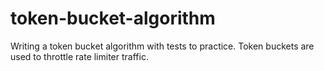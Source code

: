 # token-bucket-algorithm
Writing a token bucket algorithm with tests to practice. Token buckets are used to throttle rate limiter traffic.
